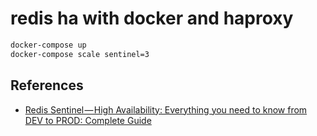 # redis ha with docker and haproxy

```sh
docker-compose up
docker-compose scale sentinel=3
```

## References

* [Redis Sentinel — High Availability: Everything you need to know from DEV to PROD: Complete Guide
](https://medium.com/@amila922/redis-sentinel-high-availability-everything-you-need-to-know-from-dev-to-prod-complete-guide-deb198e70ea6)
